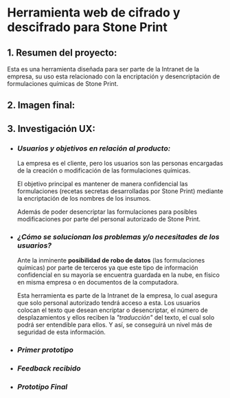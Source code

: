 # **Herramienta web de cifrado y descifrado para Stone Print**

## 1. Resumen del proyecto:

  Esta es una herramienta diseñada para ser parte de la Intranet de la empresa, su uso esta relacionado con la encriptación y desencriptación de formulaciones químicas de Stone Print.

## 2. Imagen final:


## 3. Investigación UX:
  * ### *Usuarios y objetivos en relación al producto:*  
 
    La empresa es el cliente, pero los usuarios son las personas encargadas de la creación o modificación de las formulaciones químicas.

    El objetivo principal es mantener de manera confidencial las formulaciones (recetas secretas desarrolladas por Stone Print) mediante la encriptación de los nombres de los insumos.

    Además de poder desencriptar las formulaciones para posibles modificaciones por parte del personal autorizado de Stone Print.

  * ### *¿Cómo se solucionan los problemas y/o necesitades de los usuarios?*
   
    Ante la inminente **posibilidad de robo de datos** (las formulaciones químicas) por parte de terceros ya que este tipo de información confidencial en su mayoría se encuentra guardada en la nube, en físico en misma empresa o en documentos de la computadora. 
    
    Esta herramienta es parte de la Intranet de la empresa, lo cual asegura que solo personal autorizado tendrá acceso a esta. Los usuarios colocan el texto que desean encriptar o desencriptar, el número de desplazamientos y ellos reciben la *"traducción"* del texto, el cual solo podrá ser entendible para ellos. Y así, se conseguirá un nivel más de seguridad de esta información.

   * ### *Primer prototipo*

   * ### *Feedback recibido*

   * ### *Prototipo Final*